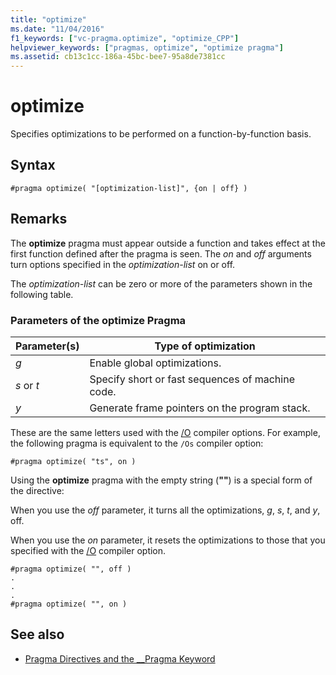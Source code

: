 ```yaml
---
title: "optimize"
ms.date: "11/04/2016"
f1_keywords: ["vc-pragma.optimize", "optimize_CPP"]
helpviewer_keywords: ["pragmas, optimize", "optimize pragma"]
ms.assetid: cb13c1cc-186a-45bc-bee7-95a8de7381cc
---
```

# optimize

Specifies optimizations to be performed on a function-by-function basis.

## Syntax

```
#pragma optimize( "[optimization-list]", {on | off} )
```

## Remarks

The **optimize** pragma must appear outside a function and takes effect at the first function defined after the pragma is seen. The *on* and *off* arguments turn options specified in the *optimization-list* on or off.

The *optimization-list* can be zero or more of the parameters shown in the following table.

### Parameters of the optimize Pragma

|Parameter(s)|Type of optimization|
|--------------------|--------------------------|
|*g*|Enable global optimizations.|
|*s* or *t*|Specify short or fast sequences of machine code.|
|*y*|Generate frame pointers on the program stack.|

These are the same letters used with the [/O](../build/reference/o-options-optimize-code.md) compiler options. For example, the following pragma is equivalent to the `/Os` compiler option:

```
#pragma optimize( "ts", on )
```

Using the **optimize** pragma with the empty string (**""**) is a special form of the directive:

When you use the *off* parameter, it turns all the optimizations, *g*, *s*, *t*, and *y*, off.

When you use the *on* parameter, it resets the optimizations to those that you specified with the [/O](../build/reference/o-options-optimize-code.md) compiler option.

```
#pragma optimize( "", off )
.
.
.
#pragma optimize( "", on )
```

## See also

- [Pragma Directives and the __Pragma Keyword](../preprocessor/pragma-directives-and-the-pragma-keyword.md)
